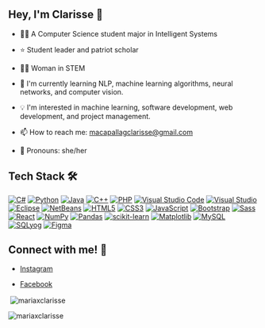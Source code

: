 ## Hey, I'm Clarisse 👋

- 👩‍💻 A Computer Science student major in Intelligent Systems

- ⭐ Student leader and patriot scholar

- 💁‍♀️ Woman in STEM

- 🌱 I'm currently learning NLP, machine learning algorithms, neural networks, and computer vision.

- 💡 I'm interested in machine learning, software development, web development, and project management.

- 📫 How to reach me: macapallagclarisse@gmail.com

- 🌼 Pronouns: she/her


## Tech Stack 🛠 

[![C#](https://img.shields.io/badge/-C%23-239120?logo=c-sharp&logoColor=white&style=flat-square)](#) [![Python](https://img.shields.io/badge/-Python-3776AB?logo=python&logoColor=white&style=flat-square)](#) [![Java](https://img.shields.io/badge/-Java-007396?logo=java&logoColor=white&style=flat-square)](#) [![C++](https://img.shields.io/badge/-C%2B%2B-00599C?logo=c%2B%2B&logoColor=white&style=flat-square)](#)
[![PHP](https://img.shields.io/badge/-PHP-777BB4?logo=php&logoColor=white&style=flat-square)](#) [![Visual Studio Code](https://img.shields.io/badge/-Visual%20Studio%20Code-007ACC?logo=visual-studio-code&logoColor=white&style=flat-square)](#) [![Visual Studio](https://img.shields.io/badge/-Visual%20Studio-5C2D91?logo=visual-studio&logoColor=white&style=flat-square)](#) [![Eclipse](https://img.shields.io/badge/-Eclipse-2C2255?logo=eclipse&logoColor=white&style=flat-square)](#) [![NetBeans](https://img.shields.io/badge/-NetBeans-1B6AC6?logo=apache-netbeans-ide&logoColor=white&style=flat-square)](#)
[![HTML5](https://img.shields.io/badge/-HTML5-E34F26?logo=html5&logoColor=white&style=flat-square)](#) [![CSS3](https://img.shields.io/badge/-CSS3-1572B6?logo=css3&logoColor=white&style=flat-square)](#) [![JavaScript](https://img.shields.io/badge/-JavaScript-F7DF1E?logo=javascript&logoColor=white&style=flat-square)](#) [![Bootstrap](https://img.shields.io/badge/-Bootstrap-7952B3?logo=bootstrap&logoColor=white&style=flat-square)](#)
[![Sass](https://img.shields.io/badge/-Sass-CC6699?logo=sass&logoColor=white&style=flat-square)](#) [![React](https://img.shields.io/badge/-React-61DAFB?logo=react&logoColor=white&style=flat-square)](#) [![NumPy](https://img.shields.io/badge/-NumPy-013243?logo=numpy&logoColor=white&style=flat-square)](#) [![Pandas](https://img.shields.io/badge/-Pandas-150458?logo=pandas&logoColor=white&style=flat-square)](#) [![scikit-learn](https://img.shields.io/badge/-scikit--learn-F7931E?logo=scikit-learn&logoColor=white&style=flat-square)](#) [![Matplotlib](https://img.shields.io/badge/-Matplotlib-11557C?logo=matplotlib&logoColor=white&style=flat-square)](#) [![MySQL](https://img.shields.io/badge/-MySQL-4479A1?logo=mysql&logoColor=white&style=flat-square)](#) [![SQLyog](https://img.shields.io/badge/-SQLyog-F29111?logo=mysql&logoColor=white&style=flat-square)](#) [![Figma](https://img.shields.io/badge/-Figma-F24E1E?logo=figma&logoColor=white&style=flat-square)](#)


## Connect with me! 🔗

- [Instagram](https://www.instagram.com/mariaxclarisse/)

- [Facebook](https://www.facebook.com/clarisse.macapallag)
  

<p>&nbsp;<img align="center" src="https://github-readme-stats.vercel.app/api?username=mariaxclarisse&show_icons=true&locale=en" alt="mariaxclarisse" /></p>

<p><img align="center" src="https://github-readme-streak-stats.herokuapp.com/?user=mariaxclarisse&" alt="mariaxclarisse" /></p>

